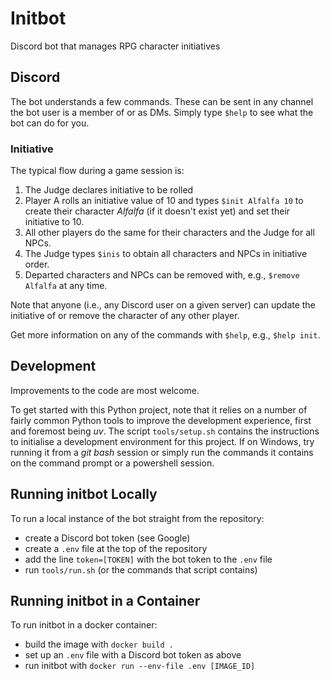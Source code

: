 # Initbot

Discord bot that manages RPG character initiatives

## Discord

The bot understands a few commands.
These can be sent in any channel the bot user is a member of or as DMs.
Simply type `$help` to see what the bot can do for you.

### Initiative

The typical flow during a game session is:

1. The Judge declares initiative to be rolled
2. Player A rolls an initiative value of 10 and types `$init Alfalfa 10` to create their character *Alfalfa* (if it doesn't exist yet) and set their initiative to 10.
3. All other players do the same for their characters and the Judge for all NPCs.
4. The Judge types `$inis` to obtain all characters and NPCs in initiative order.
5. Departed characters and NPCs can be removed with, e.g., `$remove Alfalfa` at any time.

Note that anyone (i.e., any Discord user on a given server) can update the initiative of or remove the character of any other player.

Get more information on any of the commands with `$help`, e.g., `$help init`.

## Development

Improvements to the code are most welcome.

To get started with this Python project, note that it relies on a number of fairly common Python tools to improve the development experience, first and foremost being *uv*.
The script `tools/setup.sh` contains the instructions to initialise a development environment for this project.
If on Windows, try running it from a *git bash* session or simply run the commands it contains on the command prompt or a powershell session.

## Running initbot Locally

To run a local instance of the bot straight from the repository:

- create a Discord bot token (see Google)
- create a `.env` file at the top of the repository
- add the line `token=[TOKEN]` with the bot token to the `.env` file
- run `tools/run.sh` (or the commands that script contains)

## Running initbot in a Container

To run initbot in a docker container:

- build the image with `docker build .`
- set up an `.env` file with a Discord bot token as above
- run initbot with `docker run --env-file .env [IMAGE_ID]`
